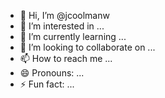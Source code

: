 - 👋 Hi, I’m @jcoolmanw
- 👀 I’m interested in ...
- 🌱 I’m currently learning ...
- 💞️ I’m looking to collaborate on ...
- 📫 How to reach me ...
- 😄 Pronouns: ...
- ⚡ Fun fact: ...

<!---
jcoolmanw/jcoolmanw is a ✨ special ✨ repository because its `README.md` (this file) appears on your GitHub profile.
You can click the Preview link to take a look at your changes.
--->
